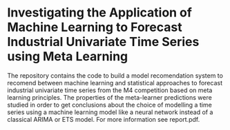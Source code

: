 # Investigating the Application of Machine Learning to Forecast Industrial Univariate Time Series using Meta Learning

The repository contains the code to build a model recomendation system to recomend between machine learning and statistical approaches to forecast industrial univariate time series from the M4 competition based on meta learning principles. The properties of the meta-learner predictions were studied in order to get conclusions about the choice of modelling a time series using a machine learning model like a neural network instead of a classical ARIMA or ETS model. For more information see report.pdf.
